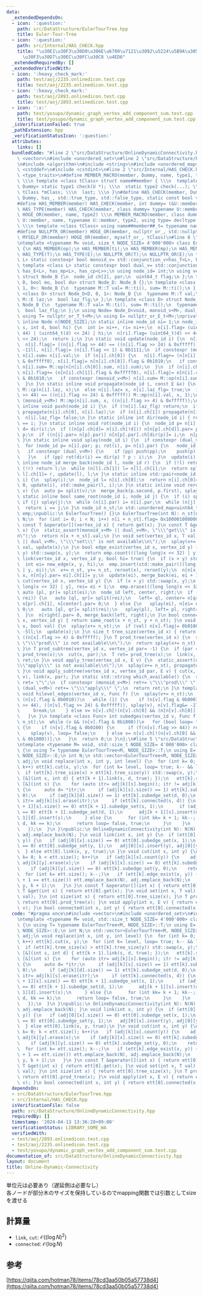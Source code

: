 ```yaml
---
data:
  _extendedDependsOn:
  - icon: ':question:'
    path: src/DataStructure/EulerTourTree.hpp
    title: Euler-Tour-Tree
  - icon: ':question:'
    path: src/Internal/HAS_CHECK.hpp
    title: "\u30E1\u30F3\u30D0\u306E\u6709\u7121\u3092\u5224\u5B9A\u3059\u308B\u30C6\
      \u30F3\u30D7\u30EC\u30FC\u30C8 \u4ED6"
  _extendedRequiredBy: []
  _extendedVerifiedWith:
  - icon: ':heavy_check_mark:'
    path: test/aoj/2235.onlinedicon.test.cpp
    title: test/aoj/2235.onlinedicon.test.cpp
  - icon: ':heavy_check_mark:'
    path: test/aoj/2893.onlinedicon.test.cpp
    title: test/aoj/2893.onlinedicon.test.cpp
  - icon: ':x:'
    path: test/yosupo/dynamic_graph_vertex_add_component_sum.test.cpp
    title: test/yosupo/dynamic_graph_vertex_add_component_sum.test.cpp
  _isVerificationFailed: true
  _pathExtension: hpp
  _verificationStatusIcon: ':question:'
  attributes:
    links: []
  bundledCode: "#line 2 \"src/DataStructure/OnlineDynamicConnectivity.hpp\"\n#include\
    \ <vector>\n#include <unordered_set>\n#line 2 \"src/DataStructure/EulerTourTree.hpp\"\
    \n#include <algorithm>\n#include <string>\n#include <unordered_map>\n#include\
    \ <cstddef>\n#include <cstdint>\n#line 2 \"src/Internal/HAS_CHECK.hpp\"\n#include\
    \ <type_traits>\n#define MEMBER_MACRO(member, Dummy, name, type1, type2, last)\
    \ \\\n template <class tClass> struct name##member { \\\n  template <class U,\
    \ Dummy> static type1 check(U *); \\\n  static type2 check(...); \\\n  static\
    \ tClass *mClass; \\\n  last; \\\n }\n#define HAS_CHECK(member, Dummy) MEMBER_MACRO(member,\
    \ Dummy, has_, std::true_type, std::false_type, static const bool value= decltype(check(mClass))::value)\n\
    #define HAS_MEMBER(member) HAS_CHECK(member, int dummy= (&U::member, 0))\n#define\
    \ HAS_TYPE(member) HAS_CHECK(member, class dummy= typename U::member)\n#define\
    \ HOGE_OR(member, name, type2) \\\n MEMBER_MACRO(member, class dummy= typename\
    \ U::member, name, typename U::member, type2, using type= decltype(check(mClass)));\
    \ \\\n template <class tClass> using name##member##_t= typename name##member<tClass>::type\n\
    #define NULLPTR_OR(member) HOGE_OR(member, nullptr_or_, std::nullptr_t)\n#define\
    \ MYSELF_OR(member) HOGE_OR(member, myself_or_, tClass)\n#line 8 \"src/DataStructure/EulerTourTree.hpp\"\
    \ntemplate <typename M= void, size_t NODE_SIZE= 4'000'000> class EulerTourTree\
    \ {\n HAS_MEMBER(op);\n HAS_MEMBER(ti);\n HAS_MEMBER(mp);\n HAS_MEMBER(cp);\n\
    \ HAS_TYPE(T);\n HAS_TYPE(E);\n NULLPTR_OR(T);\n NULLPTR_OR(E);\n template <class\
    \ L> static constexpr bool monoid_v= std::conjunction_v<has_T<L>, has_op<L>, has_ti<L>>;\n\
    \ template <class L> static constexpr bool dual_v= std::conjunction_v<has_T<L>,\
    \ has_E<L>, has_mp<L>, has_cp<L>>;\n using node_id= int;\n using vertex_id= int;\n\
    \ struct Node_B {\n  node_id ch[2], par;\n  uint64_t flag;\n };\n template <class\
    \ D, bool mo, bool du> struct Node_D: Node_B {};\n template <class D> struct Node_D<D,\
    \ 1, 0>: Node_B {\n  typename M::T val= M::ti(), sum= M::ti();\n };\n template\
    \ <class D> struct Node_D<D, 0, 1>: Node_B {\n  typename M::T val;\n  typename\
    \ M::E laz;\n  bool laz_flg;\n };\n template <class D> struct Node_D<D, 1, 1>:\
    \ Node_B {\n  typename M::T val= M::ti(), sum= M::ti();\n  typename M::E laz;\n\
    \  bool laz_flg;\n };\n using Node= Node_D<void, monoid_v<M>, dual_v<M>>;\npublic:\n\
    \ using T= nullptr_or_T_t<M>;\n using E= nullptr_or_E_t<M>;\nprivate:\n static\
    \ inline Node n[NODE_SIZE];\n static inline node_id ni= 1;\n node_id new_edge(int\
    \ s, int d, bool hi) {\n  int i= ni++, ri= ni++;\n  n[i].flag= (uint64_t(s) <<\
    \ 44) | (uint64_t(d) << 24) | hi;\n  n[ri].flag= (uint64_t(d) << 44) | (uint64_t(s)\
    \ << 24);\n  return i;\n }\n static void update(node_id i) {\n  n[i].flag&= 0xffffffffff00000f;\n\
    \  n[i].flag|= ((n[i].flag >> 44) == ((n[i].flag >> 24) & 0xfffff)) << 4;\n  n[i].flag&=\
    \ -11ll, n[i].flag|= (n[i].flag << 1) & 0b1111;\n  if constexpr (monoid_v<M>)\
    \ n[i].sum= n[i].val;\n  if (n[i].ch[0]) {\n   n[i].flag+= (n[n[i].ch[0]].flag\
    \ & 0xfffff0), n[i].flag|= n[n[i].ch[0]].flag & 0b1010;\n   if constexpr (monoid_v<M>)\
    \ n[i].sum= M::op(n[n[i].ch[0]].sum, n[i].sum);\n  }\n  if (n[i].ch[1]) {\n  \
    \ n[i].flag+= (n[n[i].ch[1]].flag & 0xfffff0), n[i].flag|= n[n[i].ch[1]].flag\
    \ & 0b1010;\n   if constexpr (monoid_v<M>) n[i].sum= M::op(n[i].sum, n[n[i].ch[1]].sum);\n\
    \  }\n }\n static inline void propagate(node_id i, const E &x) {\n  if (n[i].laz_flg)\
    \ M::cp(n[i].laz, x);\n  else n[i].laz= x, n[i].laz_flg= true;\n  if ((n[i].flag\
    \ >> 44) == ((n[i].flag >> 24) & 0xfffff)) M::mp(n[i].val, x, 1);\n  if constexpr\
    \ (monoid_v<M>) M::mp(n[i].sum, x, ((n[i].flag >> 4) & 0xfffff));\n }\n static\
    \ inline void push(node_id i) {\n  if (!n[i].laz_flg) return;\n  if (n[i].ch[0])\
    \ propagate(n[i].ch[0], n[i].laz);\n  if (n[i].ch[1]) propagate(n[i].ch[1], n[i].laz);\n\
    \  n[i].laz_flg= false;\n }\n static inline int dir(node_id i) { return n[n[i].par].ch[1]\
    \ == i; }\n static inline void rot(node_id i) {\n  node_id p= n[i].par;\n  int\
    \ d= dir(i);\n  if ((n[p].ch[d]= n[i].ch[!d])) n[n[p].ch[d]].par= p;\n  n[i].ch[!d]=\
    \ p;\n  if ((n[i].par= n[p].par)) n[n[p].par].ch[dir(p)]= i;\n  n[p].par= i, update(p);\n\
    \ }\n static inline void splay(node_id i) {\n  if constexpr (dual_v<M>) push(i);\n\
    \  for (node_id p= n[i].par; p; rot(i), p= n[i].par) {\n   node_id pp= n[p].par;\n\
    \   if constexpr (dual_v<M>) {\n    if (pp) push(pp);\n    push(p), push(i);\n\
    \   }\n   if (pp) rot(dir(i) == dir(p) ? p : i);\n  }\n  update(i);\n }\n static\
    \ inline node_id merge_back(node_id l, node_id r) {\n  if (!l) return r;\n  if\
    \ (!r) return l;\n  while (n[l].ch[1]) l= n[l].ch[1];\n  return splay(l), n[n[r].par=\
    \ l].ch[1]= r, update(l), l;\n }\n static inline std::pair<node_id, node_id> split(node_id\
    \ i) {\n  splay(i);\n  node_id l= n[i].ch[0];\n  return n[i].ch[0]= n[l].par=\
    \ 0, update(i), std::make_pair(l, i);\n }\n static inline void reroot(node_id\
    \ v) {\n  auto p= split(v);\n  merge_back(p.second, p.first), splay(v);\n }\n\
    \ static inline bool same_root(node_id i, node_id j) {\n  if (i) splay(i);\n \
    \ if (j) splay(j);\n  while (n[i].par) i= n[i].par;\n  while (n[j].par) j= n[j].par;\n\
    \  return i == j;\n }\n node_id n_st;\n std::unordered_map<uint64_t, node_id>\
    \ emp;\npublic:\n EulerTourTree() {}\n EulerTourTree(int N): n_st(ni) {\n  ni+=\
    \ N;\n  for (int i= 0; i < N; i++) n[i + n_st].flag= 0x100001000000 * i;\n }\n\
    \ const T &operator[](vertex_id x) { return get(x); }\n const T &get(vertex_id\
    \ x) {\n  static_assert(monoid_v<M> || dual_v<M>, \"\\\"get\\\" is not available\\\
    n\");\n  return n[x + n_st].val;\n }\n void set(vertex_id x, T val) {\n  static_assert(monoid_v<M>\
    \ || dual_v<M>, \"\\\"set\\\" is not available\\n\");\n  splay(x+= n_st), n[x].val=\
    \ val, update(x);\n }\n bool edge_exist(vertex_id x, vertex_id y) {\n  if (x >\
    \ y) std::swap(x, y);\n  return emp.count(((long long)x << 32) | y);\n }\n void\
    \ link(vertex_id x, vertex_id y, bool hi= true) {\n  if (x > y) std::swap(x, y);\n\
    \  int ei= new_edge(x, y, hi);\n  emp.insert(std::make_pair(((long long)x << 32)\
    \ | y, ei));\n  x+= n_st, y+= n_st, reroot(x), reroot(y);\n  n[n[x].par= ei].ch[0]=\
    \ x, n[n[y].par= ei].ch[1]= y;\n  update(ei), merge_back(ei, ei + 1);\n }\n void\
    \ cut(vertex_id x, vertex_id y) {\n  if (x > y) std::swap(x, y);\n  int ei= emp[((long\
    \ long)x << 32) | y], rei= ei + 1;\n  emp.erase(((long long)x << 32) | y);\n \
    \ auto [pl, pr]= split(ei);\n  node_id left, center, right;\n  if (pl && same_root(pl,\
    \ rei)) {\n   auto [ql, qr]= split(rei);\n   left= ql, center= n[qr].ch[1], right=\
    \ n[pr].ch[1], n[center].par= 0;\n  } else {\n   splay(ei), n[ei= n[ei].ch[1]].par=\
    \ 0;\n   auto [ql, qr]= split(rei);\n   splay(pl), left= pl, right= n[qr].ch[1];\n\
    \  }\n  n[right].par= 0, merge_back(left, right);\n }\n bool connected(vertex_id\
    \ x, vertex_id y) { return same_root(x + n_st, y + n_st); }\n void subedge_set(vertex_id\
    \ x, bool val) {\n  splay(x+= n_st);\n  if (val) n[x].flag|= 0b0100;\n  else n[x].flag&=\
    \ -5ll;\n  update(x);\n }\n size_t tree_size(vertex_id x) { return splay(x+= n_st),\
    \ ((n[x].flag >> 4) & 0xfffff); }\n T prod_tree(vertex_id x) {\n  static_assert(monoid_v<M>,\
    \ \"\\\"prod\\\" is not available\\n\");\n  return splay(x+= n_st), n[x].sum;\n\
    \ }\n T prod_subtree(vertex_id x, vertex_id par= -1) {\n  if (par == -1) return\
    \ prod_tree(x);\n  cut(x, par);\n  T ret= prod_tree(x);\n  link(x, par);\n  return\
    \ ret;\n }\n void apply_tree(vertex_id x, E v) {\n  static_assert(dual_v<M>, \"\
    \\\"apply\\\" is not available\\n\");\n  splay(x+= n_st), propagate(x, v), push(x);\n\
    \ }\n void apply_subtree(vertex_id x, vertex_id par, E v) { cut(x, par), apply_tree(x,\
    \ v), link(x, par); }\n static std::string which_available() {\n  std::string\
    \ ret= \"\";\n  if constexpr (monoid_v<M>) ret+= \"\\\"prod\\\" \";\n  if constexpr\
    \ (dual_v<M>) ret+= \"\\\"apply\\\" \";\n  return ret;\n }\n template <class Func>\
    \ void hilevel_edges(vertex_id v, Func f) {\n  splay(v+= n_st);\n  while (v &&\
    \ (n[v].flag & 0b0010))\n   while (1) {\n    if (n[v].flag & 0b0001) {\n     f((n[v].flag\
    \ >> 44), ((n[v].flag >> 24) & 0xfffff)), splay(v), n[v].flag&= -2ll, update(v);\n\
    \     break;\n    } else v= n[v].ch[!(n[v].ch[0] && (n[n[v].ch[0]].flag & 0b0010))];\n\
    \   }\n }\n template <class Func> int subedges(vertex_id v, Func f) {\n  splay(v+=\
    \ n_st);\n  while (v && (n[v].flag & 0b1000))\n   for (bool loop= true; loop;)\
    \ {\n    if (n[v].flag & 0b0100) {\n     if (f(n[v].flag >> 44)) return 1;\n \
    \    splay(v), loop= false;\n    } else v= n[v].ch[!(n[v].ch[0] && (n[n[v].ch[0]].flag\
    \ & 0b1000))];\n   }\n  return 0;\n }\n};\n#line 5 \"src/DataStructure/OnlineDynamicConnectivity.hpp\"\
    \ntemplate <typename M= void, std::size_t NODE_SIZE= 4'000'000> class OnlineDynamicConnectivity\
    \ {\n using T= typename EulerTourTree<M, NODE_SIZE>::T;\n using E= typename EulerTourTree<M,\
    \ NODE_SIZE>::E;\n int N;\n std::vector<EulerTourTree<M, NODE_SIZE>> ett;\n std::vector<std::vector<std::unordered_set<int>>>\
    \ adj;\n void replace(int x, int y, int level) {\n  for (int k= 0; k < level;\
    \ k++) ett[k].cut(x, y);\n  for (int k= level, loop= true; k-- && loop;) {\n \
    \  if (ett[k].tree_size(x) > ett[k].tree_size(y)) std::swap(x, y);\n   ett[k].hilevel_edges(x,\
    \ [&](int s, int d) { ett[k + 1].link(s, d, true); });\n   ett[k].subedges(x,\
    \ [&](int s) {\n    for (auto itr= adj[k][s].begin(); itr != adj[k][s].end();)\
    \ {\n     auto d= *itr;\n     if (adj[k][s].size() == 1) ett[k].subedge_set(s,\
    \ 0);\n     if (adj[k][d].size() == 1) ett[k].subedge_set(d, 0);\n     adj[k][d].erase(s),\
    \ itr= adj[k][s].erase(itr);\n     if (ett[k].connected(s, d)) {\n      if (adj[k\
    \ + 1][s].size() == 0) ett[k + 1].subedge_set(s, 1);\n      if (adj[k + 1][d].size()\
    \ == 0) ett[k + 1].subedge_set(d, 1);\n      adj[k + 1][s].insert(d), adj[k +\
    \ 1][d].insert(s);\n     } else {\n      for (int kk= k + 1; kk--;) ett[kk].link(s,\
    \ d, kk == k);\n      return loop= false, true;\n     }\n    }\n    return false;\n\
    \   });\n  }\n }\npublic:\n OnlineDynamicConnectivity(int N): N(N) { ett.emplace_back(N),\
    \ adj.emplace_back(N); }\n void link(int x, int y) {\n  if (ett[0].connected(x,\
    \ y)) {\n   if (adj[0][x].size() == 0) ett[0].subedge_set(x, 1);\n   if (adj[0][y].size()\
    \ == 0) ett[0].subedge_set(y, 1);\n   adj[0][x].insert(y), adj[0][y].insert(x);\n\
    \  } else ett[0].link(x, y, true);\n }\n void cut(int x, int y) {\n  for (int\
    \ k= 0; k < ett.size(); k++)\n   if (adj[k][x].count(y)) {\n    adj[k][x].erase(y),\
    \ adj[k][y].erase(x);\n    if (adj[k][x].size() == 0) ett[k].subedge_set(x, 0);\n\
    \    if (adj[k][y].size() == 0) ett[k].subedge_set(y, 0);\n    return;\n   }\n\
    \  for (int k= ett.size(); k--;)\n   if (ett[k].edge_exist(x, y)) {\n    if (k\
    \ + 1 == ett.size()) ett.emplace_back(N), adj.emplace_back(N);\n    replace(x,\
    \ y, k + 1);\n   }\n }\n const T &operator[](int x) { return ett[0][x]; }\n const\
    \ T &get(int x) { return ett[0].get(x); }\n void set(int x, T val) { ett[0].set(x,\
    \ val); }\n int size(int x) { return ett[0].tree_size(x); }\n T prod(int x) {\
    \ return ett[0].prod_tree(x); }\n void apply(int x, E v) { return ett[0].apply_tree(x,\
    \ v); }\n bool connected(int x, int y) { return ett[0].connected(x, y); }\n};\n"
  code: "#pragma once\n#include <vector>\n#include <unordered_set>\n#include \"src/DataStructure/EulerTourTree.hpp\"\
    \ntemplate <typename M= void, std::size_t NODE_SIZE= 4'000'000> class OnlineDynamicConnectivity\
    \ {\n using T= typename EulerTourTree<M, NODE_SIZE>::T;\n using E= typename EulerTourTree<M,\
    \ NODE_SIZE>::E;\n int N;\n std::vector<EulerTourTree<M, NODE_SIZE>> ett;\n std::vector<std::vector<std::unordered_set<int>>>\
    \ adj;\n void replace(int x, int y, int level) {\n  for (int k= 0; k < level;\
    \ k++) ett[k].cut(x, y);\n  for (int k= level, loop= true; k-- && loop;) {\n \
    \  if (ett[k].tree_size(x) > ett[k].tree_size(y)) std::swap(x, y);\n   ett[k].hilevel_edges(x,\
    \ [&](int s, int d) { ett[k + 1].link(s, d, true); });\n   ett[k].subedges(x,\
    \ [&](int s) {\n    for (auto itr= adj[k][s].begin(); itr != adj[k][s].end();)\
    \ {\n     auto d= *itr;\n     if (adj[k][s].size() == 1) ett[k].subedge_set(s,\
    \ 0);\n     if (adj[k][d].size() == 1) ett[k].subedge_set(d, 0);\n     adj[k][d].erase(s),\
    \ itr= adj[k][s].erase(itr);\n     if (ett[k].connected(s, d)) {\n      if (adj[k\
    \ + 1][s].size() == 0) ett[k + 1].subedge_set(s, 1);\n      if (adj[k + 1][d].size()\
    \ == 0) ett[k + 1].subedge_set(d, 1);\n      adj[k + 1][s].insert(d), adj[k +\
    \ 1][d].insert(s);\n     } else {\n      for (int kk= k + 1; kk--;) ett[kk].link(s,\
    \ d, kk == k);\n      return loop= false, true;\n     }\n    }\n    return false;\n\
    \   });\n  }\n }\npublic:\n OnlineDynamicConnectivity(int N): N(N) { ett.emplace_back(N),\
    \ adj.emplace_back(N); }\n void link(int x, int y) {\n  if (ett[0].connected(x,\
    \ y)) {\n   if (adj[0][x].size() == 0) ett[0].subedge_set(x, 1);\n   if (adj[0][y].size()\
    \ == 0) ett[0].subedge_set(y, 1);\n   adj[0][x].insert(y), adj[0][y].insert(x);\n\
    \  } else ett[0].link(x, y, true);\n }\n void cut(int x, int y) {\n  for (int\
    \ k= 0; k < ett.size(); k++)\n   if (adj[k][x].count(y)) {\n    adj[k][x].erase(y),\
    \ adj[k][y].erase(x);\n    if (adj[k][x].size() == 0) ett[k].subedge_set(x, 0);\n\
    \    if (adj[k][y].size() == 0) ett[k].subedge_set(y, 0);\n    return;\n   }\n\
    \  for (int k= ett.size(); k--;)\n   if (ett[k].edge_exist(x, y)) {\n    if (k\
    \ + 1 == ett.size()) ett.emplace_back(N), adj.emplace_back(N);\n    replace(x,\
    \ y, k + 1);\n   }\n }\n const T &operator[](int x) { return ett[0][x]; }\n const\
    \ T &get(int x) { return ett[0].get(x); }\n void set(int x, T val) { ett[0].set(x,\
    \ val); }\n int size(int x) { return ett[0].tree_size(x); }\n T prod(int x) {\
    \ return ett[0].prod_tree(x); }\n void apply(int x, E v) { return ett[0].apply_tree(x,\
    \ v); }\n bool connected(int x, int y) { return ett[0].connected(x, y); }\n};\n"
  dependsOn:
  - src/DataStructure/EulerTourTree.hpp
  - src/Internal/HAS_CHECK.hpp
  isVerificationFile: false
  path: src/DataStructure/OnlineDynamicConnectivity.hpp
  requiredBy: []
  timestamp: '2024-04-13 13:36:28+09:00'
  verificationStatus: LIBRARY_SOME_WA
  verifiedWith:
  - test/aoj/2893.onlinedicon.test.cpp
  - test/aoj/2235.onlinedicon.test.cpp
  - test/yosupo/dynamic_graph_vertex_add_component_sum.test.cpp
documentation_of: src/DataStructure/OnlineDynamicConnectivity.hpp
layout: document
title: Online-Dynamic-Connectivity
---
```

単位元は必要あり（遅延側は必要なし）\
各ノードが部分木のサイズを保持しているのでmapping関数では引数としてsizeを渡せる
## 計算量
- `link`, `cut`: $\mathcal{O}((\log N)^2)$
- `connected`: $\mathcal{O}(\log N)$
## 参考
[https://qiita.com/hotman78/items/78cd3aa50b05a57738d4](https://qiita.com/hotman78/items/78cd3aa50b05a57738d4)